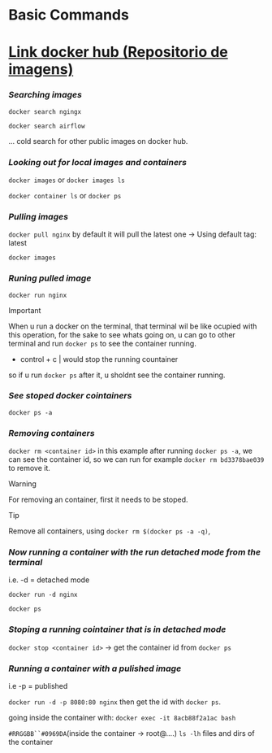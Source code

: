 # Basic Commands

# [Link __docker hub__  (Repositorio de imagens)](https://hub.docker.com)

### *Searching images*

`docker search ngingx`

`docker search airflow`

... cold search for other public images on docker hub.

 ### *Looking out for local images and containers*

`docker images` or `docker images ls`

`docker container ls` or `docker ps`


 ### *Pulling images*

 `docker pull nginx` by default it will pull the latest one -> Using default tag: latest

 `docker images`

 ### *Runing pulled image*

 `docker run nginx`

> [!IMPORTANT]
> When u run a docker on the terminal, that terminal wil be like ocupied with this operation, for the sake to see whats going on, u can go to other terminal and run `docker ps` to see the container running.

- control + c  | would stop the running countainer

so if u run `docker ps` after it, u sholdnt see the container running.

### *See stoped docker cointainers*

`docker ps -a`

### *Removing containers*

`docker rm <container id>` in this example after running `docker ps -a`, we can see the container id, so we can run for example `docker rm bd3378bae039` to remove it.

> [!WARNING]
> For removing an container, first it needs to be stoped.

> [!TIP]
> Remove all containers, using `docker rm $(docker ps -a -q)`,



### *Now running a container with the run detached mode from the terminal*
i.e. -d = detached mode

`docker run -d nginx`

`docker ps`

### *Stoping a running cointainer that is in detached mode*

`docker stop <container id>` -> get the container id from `docker ps`


### *Running a container with a pulished image*
i.e -p = published

`docker run -d -p 8080:80 nginx` then get the id with `docker ps`.

going inside the container with: `docker exec -it 8acb88f2a1ac bash`

`#RRGGBB``#0969DA`(inside the container -> root@....) `ls -lh` files and dirs of the container